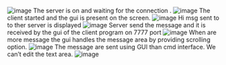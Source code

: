 
![image](https://user-images.githubusercontent.com/46970931/193462504-99105099-507a-4856-8b4f-d450b7a46c28.png)
The server is on and waiting for the connection .
![image](https://user-images.githubusercontent.com/46970931/193462531-17365627-56ff-4dcb-9a96-0d051b9a9c49.png)
The client started and the gui is present on the screen.
![image](https://user-images.githubusercontent.com/46970931/193462543-32b79d3a-92bc-436a-9fe6-93db6d71a7d6.png)
Hi msg sent to to ther server is displayed
![image](https://user-images.githubusercontent.com/46970931/193462557-0418c2c2-4d00-435b-8374-73b54af34322.png)
Server send the message and it is received by the gui of the client program on 7777 port 
![image](https://user-images.githubusercontent.com/46970931/193462562-cebe30a7-a7db-4462-b058-3b66a04e7776.png)
When are more message the gui handles the message area by providing scrolling option.
![image](https://user-images.githubusercontent.com/46970931/193462574-e5833fba-48cf-43bd-8f0d-bda09c754d81.png)
The message are sent using GUI than cmd interface.
We can’t edit the text area.
![image](https://user-images.githubusercontent.com/46970931/193462594-b37d1a9a-c0ba-442a-ba36-371f523b57f1.png)
